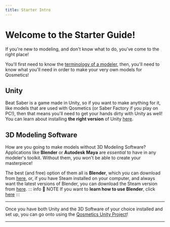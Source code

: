 ```yaml
---
title: Starter Intro
---
```

# Welcome to the Starter Guide!
If you're new to modeling, and don't know what to do, you've come to the right place!

You'll first need to know the [terminology of a modeler](/StarterGuide/Terms.md), then, you'll need to know what you'll need in order to make your very own models for Qosmetics!

## Unity
Beat Saber is a game made in Unity, so if you want to make anything for it, like models that are used with Qosmetics (or Saber Factory if you play on PC!), then that means you'll need to get your hands dirty with Unity as well! You can learn about installing **the right version** of Unity [here](/WIP).

## 3D Modeling Software

How are you going to make models without 3D Modeling Software? Applications like **Blender** or **Autodesk Maya** are *essential* to have in any modeler's toolkit. Without them, you won't be able to create your masterpiece!

The best (and free) option of them all is **Blender**, which you can download from [here](https://www.blender.org/download/), or, if you have Steam installed on your computer, and always want the latest versions of Blender, you can download the Steam version from [here](https://store.steampowered.com/app/365670/Blender/).
::: info :speech_balloon: NOTE
If you want to **learn how to use Blender**, click [here](/StarterGuide/BlenderTutorial)
:::
<hr>

Once you have both Unity and the 3D Software of your choice installed and set up, you can go onto using the [Qosmetics Unity Project](/WIP)!
<hr>